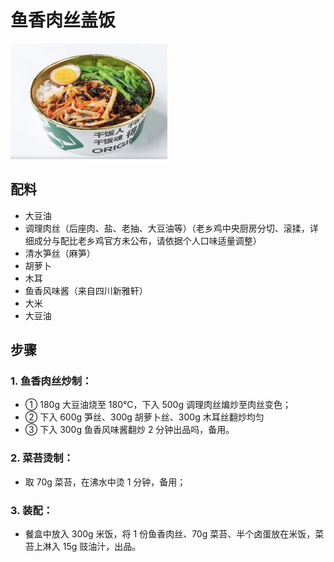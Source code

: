 # 鱼香肉丝盖饭

![鱼香肉丝盖饭](../images/鱼香肉丝盖饭.png)


## 配料
- 大豆油
- 调理肉丝（后座肉、盐、老抽、大豆油等）（老乡鸡中央厨房分切、滚揉，详细成分与配比老乡鸡官方未公布，请依据个人口味适量调整）
- 清水笋丝（麻笋）
- 胡萝卜
- 木耳
- 鱼香风味酱（来自四川新雅轩）
- 大米
- 大豆油

## 步骤
### 1. 鱼香肉丝炒制：
- ① 180g 大豆油烧至 180℃，下入 500g 调理肉丝煸炒至肉丝变色；
- ② 下入 600g 笋丝、300g 胡萝卜丝、300g 木耳丝翻炒均匀
- ③ 下入 300g 鱼香风味酱翻炒 2 分钟出品吗，备用。

### 2. 菜苔烫制：
- 取 70g 菜苔，在沸水中烫 1 分钟，备用；

### 3. 装配：
- 餐盒中放入 300g 米饭，将 1 份鱼香肉丝、70g 菜苔、半个卤蛋放在米饭，菜苔上淋入 15g 豉油汁，出品。
